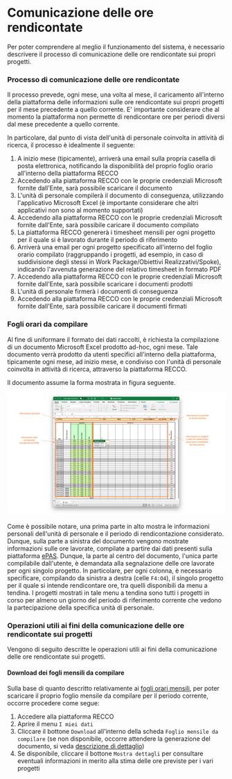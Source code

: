 # Comunicazione delle ore rendicontate

Per poter comprendere al meglio il funzionamento del sistema, è necessario descrivere il processo di comunicazione delle ore rendicontate sui propri progetti.

### Processo di comunicazione delle ore rendicontate ###

Il processo prevede, ogni mese, una volta al mese, il caricamento all'interno della piattaforma delle informazioni sulle ore rendicontate sui propri progetti per il mese precedente a quello corrente.
E' importante considerare che al momento la piattaforma non permette di rendicontare ore per periodi diversi dal mese precedente a quello corrente.

In particolare, dal punto di vista dell'unità di personale coinvolta in attività di ricerca, il processo è idealmente il seguente:
1. A inizio mese (tipicamente), arriverà una email sulla propria casella di posta elettronica, notificando la disponibilità del proprio foglio orario all'interno della piattaforma RECCO
2. Accedendo alla piattaforma RECCO con le proprie credenziali Microsoft fornite dall'Ente, sarà possibile scaricare il documento
3. L'unità di personale compilerà il documento di conseguenza, utilizzando l'applicativo Microsoft Excel (è importante considerare che altri applicativi non sono al momento supportati)
4. Accedendo alla piattaforma RECCO con le proprie credenziali Microsoft fornite dall'Ente, sarà possibile caricare il documento compilato
5. La piattaforma RECCO genererà i timesheet mensili per ogni progetto per il quale si è lavorato durante il periodo di riferimento
6. Arriverà una email per ogni progetto specificato all'interno del foglio orario compilato (raggruppando i progetti, ad esempio, in caso di suddivisione degli stessi in Work Package/Obiettivi Realizzativi/Spoke), indicando l'avvenuta generazione del relativo timesheet in formato PDF
7. Accedendo alla piattaforma RECCO con le proprie credenziali Microsoft fornite dall'Ente, sarà possibile scaricare i documenti prodotti
8. L'unità di personale firmerà i documenti di conseguenza
9. Accedendo alla piattaforma RECCO con le proprie credenziali Microsoft fornite dall'Ente, sarà possibile caricare il documenti firmati

### Fogli orari da compilare ###

Al fine di uniformare il formato dei dati raccolti, è richiesta la compilazione di un documento Microsoft Excel prodotto ad-hoc, ogni mese.
Tale documento verrà prodotto da utenti specifici all'interno della piattaforma, tipicamente ogni mese, ad inizio mese, e condiviso con l'unità di personale coinvolta in attività di ricerca, attraverso la piattaforma RECCO.

Il documento assume la forma mostrata in figura seguente.

<img src="img/emptysheets_sampledata.png">

Come è possibile notare, una prima parte in alto mostra le informazioni personali dell'unità di personale e il periodo di rendicontazione considerato.
Dunque, sulla parte a sinistra del documento vengono mostrate informazioni sulle ore lavorate, compilate a partire dai dati presenti sulla piattaforma [ePAS](https://epas.amministrazione.cnr.it).
Dunque, la parte al centro del documento, l'unica parte compilabile dall'utente, è demandata alla segnalazione delle ore lavorate per ogni singolo progetto.
In particolare, per ogni colonna, è necessario specificare, compilando da sinistra a destra (celle `F4:O4`), il singolo progetto per il quale si intende rendicontare ore, tra quelli disponibili da menu a tendina.
I progetti mostrati in tale menu a tendina sono tutti i progetti in corso per almeno un giorno del periodo di riferimento corrente che vedono la partecipazione della specifica unità di personale.

### Operazioni utili ai fini della comunicazione delle ore rendicontate sui progetti ###

Vengono di seguito descritte le operazioni utili ai fini della comunicazione delle ore rendicontate sui progetti.

#### Download dei fogli mensili da compilare ####

Sulla base di quanto descritto relativamente ai [fogli orari mensili](utilizzo_my.md#fogli-orari-mensili), per poter scaricare il proprio foglio mensile da compilare per il periodo corrente, occorre procedere come segue:
1. Accedere alla piattaforma RECCO
2. Aprire il menu `I miei dati`
3. Cliccare il bottone `Download` all'interno della scheda `Foglio mensile da compilare` (se non disponibile, occorre attendere la generazione del documento, si veda [descrizione di dettaglio](utilizzo_my.md#fogli-orari-mensili))
4. Se disponibile, cliccare il bottone `Mostra dettagli` per consultare eventuali informazioni in merito alla stima delle ore previste per i vari progetti
